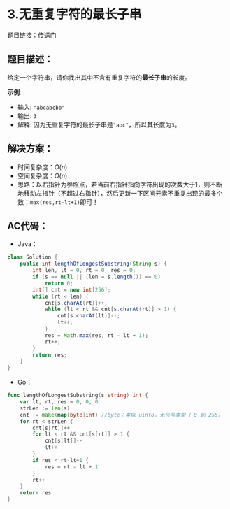 # 3.无重复字符的最长子串
题目链接：[传送门](https://leetcode-cn.com/problems/longest-substring-without-repeating-characters/)

## 题目描述：
给定一个字符串，请你找出其中不含有重复字符的**最长子串**的长度。

**示例**:

- 输入: `"abcabcbb"`
- 输出: `3`
- 解释: 因为无重复字符的最长子串是`"abc"`，所以其长度为`3`。

## 解决方案：
- 时间复杂度：$O(n)$
- 空间复杂度：$O(n)$
- 思路：以右指针为参照点，若当前右指针指向字符出现的次数大于1，则不断地移动左指针（不超过右指针），然后更新一下区间元素不重复出现的最多个数：`max(res,rt−lt+1)`即可！

## AC代码：
- Java：
```java
class Solution {
	public int lengthOfLongestSubstring(String s) {
		int len, lt = 0, rt = 0, res = 0;
		if (s == null || (len = s.length()) == 0)
			return 0;
		int[] cnt = new int[256];
		while (rt < len) {
			cnt[s.charAt(rt)]++;
			while (lt < rt && cnt[s.charAt(rt)] > 1) {
				cnt[s.charAt(lt)]--;
				lt++;
			}
			res = Math.max(res, rt - lt + 1);
			rt++;
		}
		return res;
	}
}
```
- Go：
```go
func lengthOfLongestSubstring(s string) int {
	var lt, rt, res = 0, 0, 0
	strLen := len(s)
	cnt := make(map[byte]int) //byte：类似 uint8，无符号类型（ 0 到 255）
	for rt < strLen {
		cnt[s[rt]]++
		for lt < rt && cnt[s[rt]] > 1 {
			cnt[s[lt]]--
			lt++
		}
		if res < rt-lt+1 {
			res = rt - lt + 1
		}
		rt++
	}
	return res
}
```